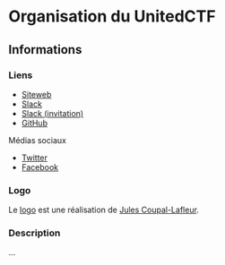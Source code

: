 # Organisation du UnitedCTF

## Informations

### Liens

- [Siteweb](https://www.unitedctf.ca/)
- [Slack](https://united-ctf.slack.com/)
- [Slack (invitation)](https://join.slack.com/t/united-ctf/shared_invite/enQtNzMxNTU2NTk3NDA4LTQxMmRjYjkyZGRhMWI5MzU0NjJjNDgzODg5Zjg2ZDYyOWYwODQ3ZjRhOWEwNzA5MGM3OWE2MTc4ZWQ0OTE5MmQ)
- [GitHub](https://github.com/UnitedCTF/)

Médias sociaux
  - [Twitter](https://twitter.com/UnitedCTF)
  - [Facebook](https://www.facebook.com/UnitedCTF)

### Logo

Le [logo](assets/logo) est une réalisation de [Jules Coupal-Lafleur](https://ca.linkedin.com/in/jules-coupal-lafleur-2a200415b).

### Description

...
